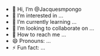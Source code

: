 - 👋 Hi, I’m @Jacquesmpongo
- 👀 I’m interested in ...
- 🌱 I’m currently learning ...
- 💞️ I’m looking to collaborate on ...
- 🎁 How to reach me ...
- 😄 Pronouns: ...
- ⚡ Fun fact: ...

<!---
Jacquesmpongo/Jacquesmpongo is a ✨ special ✨ repository because its `README.md` (this file) appears on your GitHub profile.
You can click the Preview link to take a look at your changes.
--->
